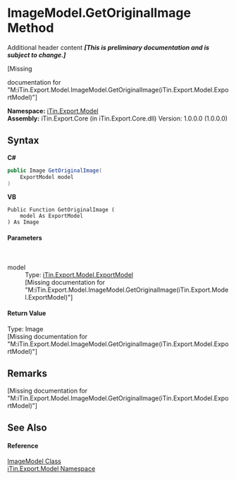 # ImageModel.GetOriginalImage Method 
Additional header content _**\[This is preliminary documentation and is subject to change.\]**_

\[Missing <summary> documentation for "M:iTin.Export.Model.ImageModel.GetOriginalImage(iTin.Export.Model.ExportModel)"\]

**Namespace:**&nbsp;<a href="ef57ffcc-e95e-b212-5a46-9aa6f5a3511f">iTin.Export.Model</a><br />**Assembly:**&nbsp;iTin.Export.Core (in iTin.Export.Core.dll) Version: 1.0.0.0 (1.0.0.0)

## Syntax

**C#**<br />
``` C#
public Image GetOriginalImage(
	ExportModel model
)
```

**VB**<br />
``` VB
Public Function GetOriginalImage ( 
	model As ExportModel
) As Image
```


#### Parameters
&nbsp;<dl><dt>model</dt><dd>Type: <a href="ff3f8d5d-9bb7-2235-58c5-0d8358e85c80">iTin.Export.Model.ExportModel</a><br />\[Missing <param name="model"/> documentation for "M:iTin.Export.Model.ImageModel.GetOriginalImage(iTin.Export.Model.ExportModel)"\]</dd></dl>

#### Return Value
Type: Image<br />\[Missing <returns> documentation for "M:iTin.Export.Model.ImageModel.GetOriginalImage(iTin.Export.Model.ExportModel)"\]

## Remarks
\[Missing <remarks> documentation for "M:iTin.Export.Model.ImageModel.GetOriginalImage(iTin.Export.Model.ExportModel)"\]

## See Also


#### Reference
<a href="137d2f5b-d37d-72be-e7a0-12bcf0b26444">ImageModel Class</a><br /><a href="ef57ffcc-e95e-b212-5a46-9aa6f5a3511f">iTin.Export.Model Namespace</a><br />